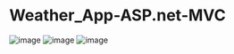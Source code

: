 # Weather_App-ASP.net-MVC

![image](https://github.com/user-attachments/assets/292ccd64-1d82-479e-90a1-ea789d3c8431)
![image](https://github.com/user-attachments/assets/6828aecf-6b19-4767-9f68-391e2f41ee70)
![image](https://github.com/user-attachments/assets/7340508e-a014-4d0d-995d-fd9a44a49a0a)
